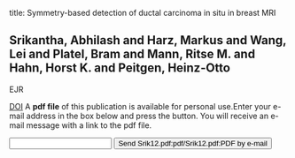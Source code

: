 title: Symmetry-based detection of ductal carcinoma in situ in breast MRI

## Srikantha, Abhilash and Harz, Markus and Wang, Lei and Platel, Bram and Mann, Ritse M. and Hahn, Horst K. and Peitgen, Heinz-Otto
EJR

<a href="https://doi.org/10.1016/S0720-048X(12)70066-9">DOI</a>
A <b>pdf file</b> of this publication is available for personal use.Enter your e-mail address in the box below and press the button. You will receive an e-mail message with a link to the pdf file.
<form action="sender.php">  <input type="text" name="email">  <input type="submit" value="Send Srik12.pdf:pdf/Srik12.pdf:PDF by e-mail"></form>